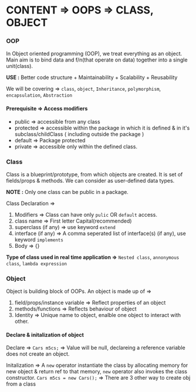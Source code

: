# CONTENT => OOPS => CLASS, OBJECT

### OOP

In Object oriented programming (OOP), we treat everything as an object. Main aim is to bind data and f/n(that operate on data) together into a single unit(class). 


**USE :** Better code structure + Maintainability + Scalability + Reusability

We will be covering => `class`, `object`, `Inheritance`, `polymorphism`, `encapsulation`, `Abstraction`

#### Prerequisite => Access modifiers

- public => accessible from any class
- protected => accessible within the package in which it is defined & in it's subclass/childClass ( including outside the package )
- default => Package protected
- private => accessible only within the defined class.

### Class

Class is a blueprint/prototype, from which objects are created. It is set of fields/props & methods. We can consider as user-defined data types.

**NOTE :** Only one class can be public in a package.

Class Declaration =>

1. Modifiers => Class can have only `pulic` OR `default` access.
2. class name => First letter Capital(recommended)
3. superclass (if any) => use keyword `extend`
4. interface (if any) => A comma seperated list of interface(s) (if any), use keyword `implements`
5. Body => {}

**Type of class used in real time application =>** `Nested class`, `annonymous class`, `lambda expression`

### Object

Object is building block of OOPs. An object is made up of => 
1. field/props/instance variable => Reflect properties of an object
2. methods/functions => Reflects behaviour of object
3. Identity => Unique name to object, enalble one object to interact with other.

#### Declare & initalization of object

Declare => `Cars m5cs;` => Value will be null, declareing a reference variable does not create an object.

Initalization => A `new` operator instantiate the class by allocating memory for new object & return ref to that memory, `new` operator also invokes the class constructor. `Cars m5cs = new Cars();` => There are 3 other way to create obj from a class














































 


















